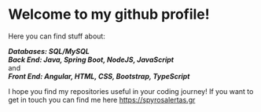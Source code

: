 # Welcome to my github profile!

Here you can find stuff about:
  
***Databases: SQL/MySQL***  
***Back End: Java, Spring Boot, NodeJS, JavaScript***  
and  
***Front End: Angular, HTML, CSS, Bootstrap, TypeScript***
  
I hope you find my repositories useful in your coding journey! If you want to get in touch you can find me here https://spyrosalertas.gr
